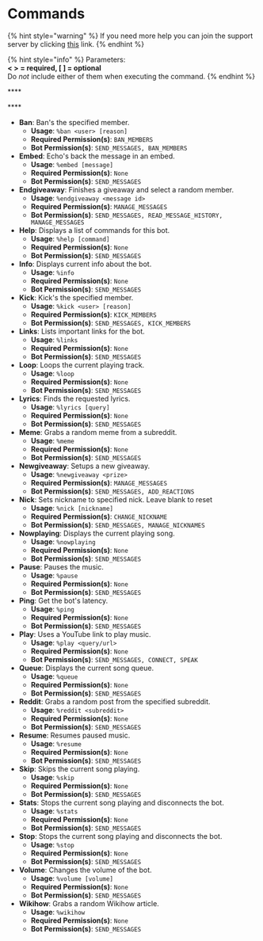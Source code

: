 # Commands

{% hint style="warning" %}
If you need more help you can join the support server by clicking [this](https://discordapp.com/invite/ft3vEZU) link.
{% endhint %}

{% hint style="info" %}
Parameters:  
**&lt; &gt; = required, \[ \] = optional**  
Do _not_ include either of them when executing the command.
{% endhint %}

\*\*\*\*

\*\*\*\*

* **Ban**: Ban's the specified member.
  * **Usage**: `%ban <user> [reason]`
  * **Required Permission\(s\)**: `BAN_MEMBERS`
  * **Bot Permission\(s\)**: `SEND_MESSAGES, BAN_MEMBERS`
* **Embed**: Echo's back the message in an embed.     
  * **Usage**: `%embed [message]`
  * **Required Permission\(s\)**: `None`
  * **Bot Permission\(s\)**: `SEND_MESSAGES`
* **Endgiveaway**: Finishes a giveaway and select a random member.
  * **Usage**: `%endgiveaway <message id>`
  * **Required Permission\(s\)**: `MANAGE_MESSAGES`
  * **Bot Permission\(s\)**: `SEND_MESSAGES, READ_MESSAGE_HISTORY, MANAGE_MESSAGES`
* **Help**: Displays a list of commands for this bot.
  * **Usage**: `%help [command]`
  * **Required Permission\(s\)**: `None`
  * **Bot Permission\(s\)**: `SEND_MESSAGES`
* **Info**: Displays current info about the bot.
  * **Usage**: `%info`
  * **Required Permission\(s\)**: `None`
  * **Bot Permission\(s\)**: `SEND_MESSAGES`
* **Kick**: Kick's the specified member.
  * **Usage**: `%kick <user> [reason]`
  * **Required Permission\(s\)**: `KICK_MEMBERS`
  * **Bot Permission\(s\)**: `SEND_MESSAGES, KICK_MEMBERS`
* **Links**: Lists important links for the bot.
  * **Usage**: `%links`
  * **Required Permission\(s\)**: `None`
  * **Bot Permission\(s\)**: `SEND_MESSAGES`
* **Loop**: Loops the current playing track.
  * **Usage**: `%loop`
  * **Required Permission\(s\)**: `None`
  * **Bot Permission\(s\)**: `SEND_MESSAGES`
* **Lyrics**: Finds the requested lyrics.
  * **Usage**: `%lyrics [query]`
  * **Required Permission\(s\)**: `None`
  * **Bot Permission\(s\)**: `SEND_MESSAGES`
* **Meme**: Grabs a random meme from a subreddit.
  * **Usage**: `%meme`
  * **Required Permission\(s\)**: `None`
  * **Bot Permission\(s\)**: `SEND_MESSAGES`
* **Newgiveaway**: Setups a new giveaway.
  * **Usage**: `%newgiveaway <prize>`
  * **Required Permission\(s\)**: `MANAGE_MESSAGES`
  * **Bot Permission\(s\)**: `SEND_MESSAGES, ADD_REACTIONS`
* **Nick**: Sets nickname to specified nick. Leave blank to reset
  * **Usage**: `%nick [nickname]`
  * **Required Permission\(s\)**: `CHANGE_NICKNAME`
  * **Bot Permission\(s\)**: `SEND_MESSAGES, MANAGE_NICKNAMES`
* **Nowplaying**: Displays the current playing song.
  * **Usage**: `%nowplaying`
  * **Required Permission\(s\)**: `None`
  * **Bot Permission\(s\)**: `SEND_MESSAGES`
* **Pause**: Pauses the music.
  * **Usage**: `%pause`
  * **Required Permission\(s\)**: `None`
  * **Bot Permission\(s\)**: `SEND_MESSAGES`
* **Ping**: Get the bot's latency.
  * **Usage**: `%ping`
  * **Required Permission\(s\)**: `None`
  * **Bot Permission\(s\)**: `SEND_MESSAGES`
* **Play**: Uses a YouTube link to play music.
  * **Usage**: `%play <query/url>`
  * **Required Permission\(s\)**: `None`
  * **Bot Permission\(s\)**: `SEND_MESSAGES, CONNECT, SPEAK`
* **Queue**: Displays the current song queue.
  * **Usage**: `%queue`
  * **Required Permission\(s\)**: `None`
  * **Bot Permission\(s\)**: `SEND_MESSAGES`
* **Reddit**: Grabs a random post from the specified subreddit.
  * **Usage**: `%reddit <subreddit>`
  * **Required Permission\(s\)**: `None`
  * **Bot Permission\(s\)**: `SEND_MESSAGES`
* **Resume**: Resumes paused music.
  * **Usage**: `%resume`
  * **Required Permission\(s\)**: `None`
  * **Bot Permission\(s\)**: `SEND_MESSAGES`
* **Skip**: Skips the current song playing.
  * **Usage**: `%skip`
  * **Required Permission\(s\)**: `None`
  * **Bot Permission\(s\)**: `SEND_MESSAGES`
* **Stats**: Stops the current song playing and disconnects the bot.        
  * **Usage**: `%stats`
  * **Required Permission\(s\)**: `None`
  * **Bot Permission\(s\)**: `SEND_MESSAGES`
* **Stop**: Stops the current song playing and disconnects the bot.
  * **Usage**: `%stop`
  * **Required Permission\(s\)**: `None`
  * **Bot Permission\(s\)**: `SEND_MESSAGES`
* **Volume**: Changes the volume of the bot.
  * **Usage**: `%volume [volume]`
  * **Required Permission\(s\)**: `None`
  * **Bot Permission\(s\)**: `SEND_MESSAGES`
* **Wikihow**: Grabs a random Wikihow article.
  * **Usage**: `%wikihow`
  * **Required Permission\(s\)**: `None`
  * **Bot Permission\(s\)**: `SEND_MESSAGES`

